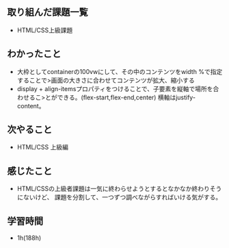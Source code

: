 ## 取り組んだ課題一覧
- HTML/CSS上級課題
## わかったこと
- 大枠としてcontainerの100vwにして、その中のコンテンツをwidth %で指定することで>画面の大きさに合わせてコンテンツが拡大、縮小する
- display + align-itemsプロパティをつけることで、子要素を縦軸で場所を合わせるこ>とができる。(flex-start,flex-end,center) 横軸はjustify-content。
## 次やること
- HTML/CSS 上級編
## 感じたこと
- HTML/CSSの上級者課題は一気に終わらせようとするとなかなか終わりそうにないけど、
課題を分割して、一つずつ調べながらすればいける気がする。
## 学習時間
- 1h(188h)

